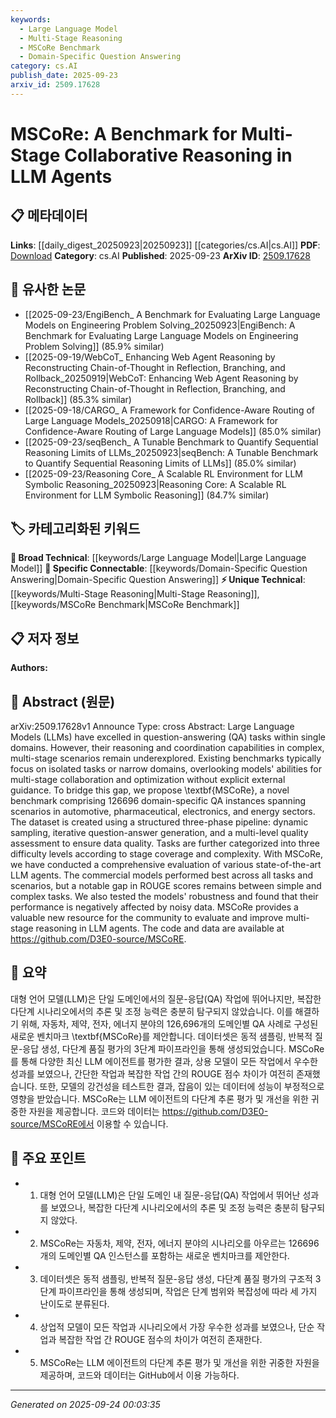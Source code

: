 ```yaml
---
keywords:
  - Large Language Model
  - Multi-Stage Reasoning
  - MSCoRe Benchmark
  - Domain-Specific Question Answering
category: cs.AI
publish_date: 2025-09-23
arxiv_id: 2509.17628
---
```


<!-- KEYWORD_LINKING_METADATA:
{
  "processed_timestamp": "2025-09-24T00:03:35.659515",
  "vocabulary_version": "1.0",
  "selected_keywords": [
    "Large Language Model",
    "Multi-Stage Reasoning",
    "MSCoRe Benchmark",
    "Domain-Specific Question Answering"
  ],
  "rejected_keywords": [],
  "similarity_scores": {
    "Large Language Model": 0.85,
    "Multi-Stage Reasoning": 0.78,
    "MSCoRe Benchmark": 0.82,
    "Domain-Specific Question Answering": 0.77
  },
  "extraction_method": "AI_prompt_based",
  "budget_applied": true,
  "candidates_json": {
    "candidates": [
      {
        "surface": "Large Language Models",
        "canonical": "Large Language Model",
        "aliases": [
          "LLMs"
        ],
        "category": "broad_technical",
        "rationale": "This term is central to the paper's focus on evaluating reasoning capabilities in LLMs.",
        "novelty_score": 0.45,
        "connectivity_score": 0.88,
        "specificity_score": 0.7,
        "link_intent_score": 0.85
      },
      {
        "surface": "multi-stage reasoning",
        "canonical": "Multi-Stage Reasoning",
        "aliases": [
          "multi-stage collaboration"
        ],
        "category": "unique_technical",
        "rationale": "The paper introduces a benchmark specifically for evaluating this capability, highlighting its novelty.",
        "novelty_score": 0.75,
        "connectivity_score": 0.65,
        "specificity_score": 0.8,
        "link_intent_score": 0.78
      },
      {
        "surface": "MSCoRe",
        "canonical": "MSCoRe Benchmark",
        "aliases": [
          "MSCoRe"
        ],
        "category": "unique_technical",
        "rationale": "As a newly proposed benchmark, it provides a unique resource for evaluating LLMs.",
        "novelty_score": 0.8,
        "connectivity_score": 0.6,
        "specificity_score": 0.85,
        "link_intent_score": 0.82
      },
      {
        "surface": "domain-specific QA",
        "canonical": "Domain-Specific Question Answering",
        "aliases": [
          "domain-specific QA"
        ],
        "category": "specific_connectable",
        "rationale": "This term is crucial for understanding the scope and application of the benchmark.",
        "novelty_score": 0.55,
        "connectivity_score": 0.75,
        "specificity_score": 0.78,
        "link_intent_score": 0.77
      }
    ],
    "ban_list_suggestions": [
      "benchmark",
      "evaluation",
      "performance"
    ]
  },
  "decisions": [
    {
      "candidate_surface": "Large Language Models",
      "resolved_canonical": "Large Language Model",
      "decision": "linked",
      "scores": {
        "novelty": 0.45,
        "connectivity": 0.88,
        "specificity": 0.7,
        "link_intent": 0.85
      }
    },
    {
      "candidate_surface": "multi-stage reasoning",
      "resolved_canonical": "Multi-Stage Reasoning",
      "decision": "linked",
      "scores": {
        "novelty": 0.75,
        "connectivity": 0.65,
        "specificity": 0.8,
        "link_intent": 0.78
      }
    },
    {
      "candidate_surface": "MSCoRe",
      "resolved_canonical": "MSCoRe Benchmark",
      "decision": "linked",
      "scores": {
        "novelty": 0.8,
        "connectivity": 0.6,
        "specificity": 0.85,
        "link_intent": 0.82
      }
    },
    {
      "candidate_surface": "domain-specific QA",
      "resolved_canonical": "Domain-Specific Question Answering",
      "decision": "linked",
      "scores": {
        "novelty": 0.55,
        "connectivity": 0.75,
        "specificity": 0.78,
        "link_intent": 0.77
      }
    }
  ]
}
-->

# MSCoRe: A Benchmark for Multi-Stage Collaborative Reasoning in LLM Agents

## 📋 메타데이터

**Links**: [[daily_digest_20250923|20250923]] [[categories/cs.AI|cs.AI]]
**PDF**: [Download](https://arxiv.org/pdf/2509.17628.pdf)
**Category**: cs.AI
**Published**: 2025-09-23
**ArXiv ID**: [2509.17628](https://arxiv.org/abs/2509.17628)

## 🔗 유사한 논문
- [[2025-09-23/EngiBench_ A Benchmark for Evaluating Large Language Models on Engineering Problem Solving_20250923|EngiBench: A Benchmark for Evaluating Large Language Models on Engineering Problem Solving]] (85.9% similar)
- [[2025-09-19/WebCoT_ Enhancing Web Agent Reasoning by Reconstructing Chain-of-Thought in Reflection, Branching, and Rollback_20250919|WebCoT: Enhancing Web Agent Reasoning by Reconstructing Chain-of-Thought in Reflection, Branching, and Rollback]] (85.3% similar)
- [[2025-09-18/CARGO_ A Framework for Confidence-Aware Routing of Large Language Models_20250918|CARGO: A Framework for Confidence-Aware Routing of Large Language Models]] (85.0% similar)
- [[2025-09-23/seqBench_ A Tunable Benchmark to Quantify Sequential Reasoning Limits of LLMs_20250923|seqBench: A Tunable Benchmark to Quantify Sequential Reasoning Limits of LLMs]] (85.0% similar)
- [[2025-09-23/Reasoning Core_ A Scalable RL Environment for LLM Symbolic Reasoning_20250923|Reasoning Core: A Scalable RL Environment for LLM Symbolic Reasoning]] (84.7% similar)

## 🏷️ 카테고리화된 키워드
**🧠 Broad Technical**: [[keywords/Large Language Model|Large Language Model]]
**🔗 Specific Connectable**: [[keywords/Domain-Specific Question Answering|Domain-Specific Question Answering]]
**⚡ Unique Technical**: [[keywords/Multi-Stage Reasoning|Multi-Stage Reasoning]], [[keywords/MSCoRe Benchmark|MSCoRe Benchmark]]

## 📋 저자 정보

**Authors:** 

## 📄 Abstract (원문)

arXiv:2509.17628v1 Announce Type: cross 
Abstract: Large Language Models (LLMs) have excelled in question-answering (QA) tasks within single domains. However, their reasoning and coordination capabilities in complex, multi-stage scenarios remain underexplored. Existing benchmarks typically focus on isolated tasks or narrow domains, overlooking models' abilities for multi-stage collaboration and optimization without explicit external guidance. To bridge this gap, we propose \textbf{MSCoRe}, a novel benchmark comprising 126696 domain-specific QA instances spanning scenarios in automotive, pharmaceutical, electronics, and energy sectors. The dataset is created using a structured three-phase pipeline: dynamic sampling, iterative question-answer generation, and a multi-level quality assessment to ensure data quality. Tasks are further categorized into three difficulty levels according to stage coverage and complexity. With MSCoRe, we have conducted a comprehensive evaluation of various state-of-the-art LLM agents. The commercial models performed best across all tasks and scenarios, but a notable gap in ROUGE scores remains between simple and complex tasks. We also tested the models' robustness and found that their performance is negatively affected by noisy data. MSCoRe provides a valuable new resource for the community to evaluate and improve multi-stage reasoning in LLM agents. The code and data are available at https://github.com/D3E0-source/MSCoRE.

## 📝 요약

대형 언어 모델(LLM)은 단일 도메인에서의 질문-응답(QA) 작업에 뛰어나지만, 복잡한 다단계 시나리오에서의 추론 및 조정 능력은 충분히 탐구되지 않았습니다. 이를 해결하기 위해, 자동차, 제약, 전자, 에너지 분야의 126,696개의 도메인별 QA 사례로 구성된 새로운 벤치마크 \textbf{MSCoRe}를 제안합니다. 데이터셋은 동적 샘플링, 반복적 질문-응답 생성, 다단계 품질 평가의 3단계 파이프라인을 통해 생성되었습니다. MSCoRe를 통해 다양한 최신 LLM 에이전트를 평가한 결과, 상용 모델이 모든 작업에서 우수한 성과를 보였으나, 간단한 작업과 복잡한 작업 간의 ROUGE 점수 차이가 여전히 존재했습니다. 또한, 모델의 강건성을 테스트한 결과, 잡음이 있는 데이터에 성능이 부정적으로 영향을 받았습니다. MSCoRe는 LLM 에이전트의 다단계 추론 평가 및 개선을 위한 귀중한 자원을 제공합니다. 코드와 데이터는 https://github.com/D3E0-source/MSCoRE에서 이용할 수 있습니다.

## 🎯 주요 포인트

- 1. 대형 언어 모델(LLM)은 단일 도메인 내 질문-응답(QA) 작업에서 뛰어난 성과를 보였으나, 복잡한 다단계 시나리오에서의 추론 및 조정 능력은 충분히 탐구되지 않았다.
- 2. MSCoRe는 자동차, 제약, 전자, 에너지 분야의 시나리오를 아우르는 126696개의 도메인별 QA 인스턴스를 포함하는 새로운 벤치마크를 제안한다.
- 3. 데이터셋은 동적 샘플링, 반복적 질문-응답 생성, 다단계 품질 평가의 구조적 3단계 파이프라인을 통해 생성되며, 작업은 단계 범위와 복잡성에 따라 세 가지 난이도로 분류된다.
- 4. 상업적 모델이 모든 작업과 시나리오에서 가장 우수한 성과를 보였으나, 단순 작업과 복잡한 작업 간 ROUGE 점수의 차이가 여전히 존재한다.
- 5. MSCoRe는 LLM 에이전트의 다단계 추론 평가 및 개선을 위한 귀중한 자원을 제공하며, 코드와 데이터는 GitHub에서 이용 가능하다.


---

*Generated on 2025-09-24 00:03:35*